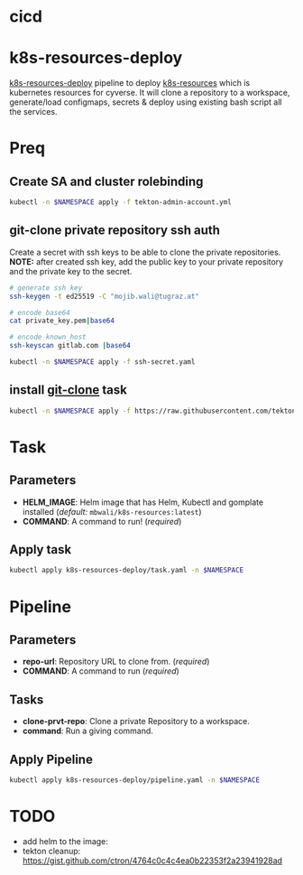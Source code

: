 # cicd

# k8s-resources-deploy
[k8s-resources-deploy](k8s-resources-deploy/README.md) pipeline to deploy [k8s-resources]() which is kubernetes resources for cyverse.
It will clone a repository to a workspace, generate/load configmaps, secrets & deploy using existing bash script all the services.

# Preq
## Create SA and cluster rolebinding 

```bash
kubectl -n $NAMESPACE apply -f tekton-admin-account.yml
```

## git-clone private repository ssh auth
Create a secret with ssh keys to be able to clone the private repositories.
**NOTE:** after created ssh key, add the public key to your private repository and the private key to the secret.

```bash
# generate ssh key
ssh-keygen -t ed25519 -C "mojib.wali@tugraz.at"

# encode base64
cat private_key.pem|base64

# encode known_host
ssh-keyscan gitlab.com |base64

kubectl -n $NAMESPACE apply -f ssh-secret.yaml
```

## install [git-clone](https://hub.tekton.dev/tekton/task/git-clone) task

```bash
kubectl -n $NAMESPACE apply -f https://raw.githubusercontent.com/tektoncd/catalog/main/task/git-clone/0.9/git-clone.yaml
```

# Task

## Parameters

* **HELM_IMAGE**: Helm image that has Helm, Kubectl and gomplate installed (_default:_ `mbwali/k8s-resources:latest`)
* **COMMAND**: A command to run! (_required_)



## Apply task

```bash
kubectl apply k8s-resources-deploy/task.yaml -n $NAMESPACE
```

# Pipeline

## Parameters

* **repo-url**: Repository URL to clone from. (_required_)
* **COMMAND**: A command to run (_required_)


## Tasks

* **clone-prvt-repo**: Clone a private Repository to a workspace.
* **command**: Run a giving command.


## Apply Pipeline

```bash
kubectl apply k8s-resources-deploy/pipeline.yaml -n $NAMESPACE
```


# TODO

* add helm to the image:
* tekton cleanup: https://gist.github.com/ctron/4764c0c4c4ea0b22353f2a23941928ad

